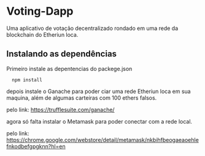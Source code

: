 # Voting-Dapp
Uma aplicativo de votação decentralizado rondado em uma rede da blockchain do Etheriun loca.
 
## Instalando as dependências

Primeiro instale as depentencias do packege.json

```npm
  npm install
```

depois instale o Ganache para poder ciar uma rede Etheriun loca em sua maquina, além de algumas carteiras com 100 ethers falsos.

pelo link: https://trufflesuite.com/ganache/

agora só falta instalar o Metamask para poder conectar com a rede local.

pelo link: https://chrome.google.com/webstore/detail/metamask/nkbihfbeogaeaoehlefnkodbefgpgknn?hl=en
